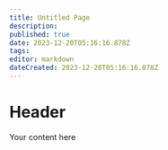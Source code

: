 ```yaml
---
title: Untitled Page
description: 
published: true
date: 2023-12-20T05:16:16.878Z
tags: 
editor: markdown
dateCreated: 2023-12-20T05:16:16.878Z
---
```


# Header
Your content here